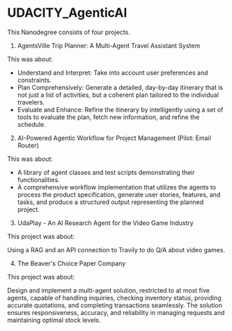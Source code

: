 # UDACITY_AgenticAI

This Nanodegree consists of four projects.

1. AgentsVille Trip Planner: A Multi-Agent Travel Assistant System

This was about:

- Understand and Interpret: Take into account user preferences and constraints.
- Plan Comprehensively: Generate a detailed, day-by-day itinerary that is not just a list of activities, but a coherent plan tailored to the individual travelers.
- Evaluate and Enhance: Refine the itinerary by intelligently using a set of tools to evaluate the plan, fetch new information, and refine the schedule.

2. AI-Powered Agentic Workflow for Project Management (Pilot: Email Router)

This was about:

- A library of agent classes and test scripts demonstrating their functionalities.
- A comprehensive workflow implementation that utilizes the agents to process the product specification, generate user stories, features, and tasks, and produce a structured output representing the planned project.

3. UdaPlay - An AI Research Agent for the Video Game Industry

This project was about:

Using a RAG and an API connection to Travily to do Q/A about video games.

4. The Beaver's Choice Paper Company

This project was about:

Design and implement a multi-agent solution, restricted to at most five agents, capable of handling inquiries, checking inventory status, providing accurate quotations, and completing transactions seamlessly. The solution ensures responsiveness, accuracy, and reliability in managing requests and maintaining optimal stock levels.

